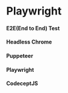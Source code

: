 # Playwright

#### E2E(End to End) Test

#### Headless Chrome

#### Puppeteer

#### Playwright

#### CodeceptJS
